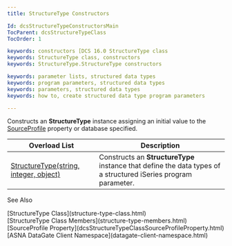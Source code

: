 ```yaml
---
title: StructureType Constructors

Id: dcsStructureTypeConstructorsMain
TocParent: dcsStructureTypeClass
TocOrder: 1

keywords: constructors [DCS 16.0 StructureType class
keywords: StructureType class, constructors
keywords: StructureType.StructureType constructors

keywords: parameter lists, structured data types
keywords: program parameters, structured data types
keywords: parameters, structured data types
keywords: how to, create structured data type program parameters

---
```


Constructs an **StructureType** instance assigning an initial value to the [ SourceProfile](dcsStructureTypeClassSourceProfileProperty.html) property or database specified.
<br />



| Overload List | Description |
| ---- | ---- |
| [StructureType(string, integer, object)](dcsStructureTypeClassStructureTypeMethod1.html) | Constructs an **StructureType** instance that define the data types of a structured iSeries program parameter. |



See Also

<dl />
      [StructureType Class](structure-type-class.html)
      <br />
      [StructureType Class Members](structure-type-members.html)
      <br />
      [SourceProfile Property](dcsStructureTypeClassSourceProfileProperty.html)
      <br />
      [ASNA DataGate Client Namespace](datagate-client-namespace.html)

